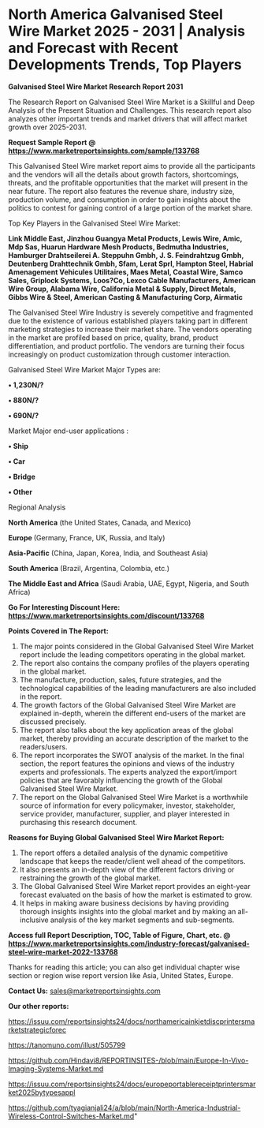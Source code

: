 # North America Galvanised Steel Wire Market 2025 - 2031 | Analysis and Forecast with Recent Developments Trends, Top Players

<strong>Galvanised Steel Wire Market Research Report 2031</strong>

The Research Report on Galvanised Steel Wire Market is a Skillful and Deep Analysis of the Present Situation and Challenges. This research report also analyzes other important trends and market drivers that will affect market growth over 2025-2031.

<strong>Request Sample Report @ <a href=https://www.marketreportsinsights.com/sample/133768>https://www.marketreportsinsights.com/sample/133768</a></strong>

This Galvanised Steel Wire market report aims to provide all the participants and the vendors will all the details about growth factors, shortcomings, threats, and the profitable opportunities that the market will present in the near future. The report also features the revenue share, industry size, production volume, and consumption in order to gain insights about the politics to contest for gaining control of a large portion of the market share.

Top Key Players in the Galvanised Steel Wire Market:

<strong>Link Middle East, Jinzhou Guangya Metal Products, Lewis Wire, Amic, Mdp Sas, Huarun Hardware Mesh Products, Bedmutha Industries, Hamburger Drahtseilerei A. Steppuhn Gmbh, J. S. Feindrahtzug Gmbh, Deutenberg Drahttechnik Gmbh, Sfam, Lerat Sprl, Hampton Steel, Habrial Amenagement Vehicules Utilitaires, Maes Metal, Coastal Wire, Samco Sales, Griplock Systems, Loos?Co, Lexco Cable Manufacturers, American Wire Group, Alabama Wire, California Metal & Supply, Direct Metals, Gibbs Wire & Steel, American Casting & Manufacturing Corp, Airmatic</strong>

The Galvanised Steel Wire Industry is severely competitive and fragmented due to the existence of various established players taking part in different marketing strategies to increase their market share. The vendors operating in the market are profiled based on price, quality, brand, product differentiation, and product portfolio. The vendors are turning their focus increasingly on product customization through customer interaction.

Galvanised Steel Wire Market Major Types are:

<strong>• 1,230N/?

• 880N/?

• 690N/?</strong>

Market Major end-user applications :

<strong>• Ship

• Car

• Bridge

• Other</strong>

Regional Analysis

</u><strong><b>North America</b></strong> (the United States, Canada, and Mexico)

<strong><b>Europe </b></strong>(Germany, France, UK, Russia, and Italy)

<strong><b>Asia-Pacific</b></strong> (China, Japan, Korea, India, and Southeast Asia)

<strong><b>South America</b></strong> (Brazil, Argentina, Colombia, etc.)

<strong><b>The Middle East and Africa</b></strong> (Saudi Arabia, UAE, Egypt, Nigeria, and South Africa)

<strong>Go For Interesting Discount Here: <a href=https://www.marketreportsinsights.com/discount/133768>https://www.marketreportsinsights.com/discount/133768</a></strong>

<strong>Points Covered in The Report:</strong>
<ol>
  <li>The major points considered in the Global Galvanised Steel Wire Market report include the leading competitors operating in the global market.</li>
  <li>The report also contains the company profiles of the players operating in the global market.</li>
  <li>The manufacture, production, sales, future strategies, and the technological capabilities of the leading manufacturers are also included in the report.</li>
  <li>The growth factors of the Global Galvanised Steel Wire Market are explained in-depth, wherein the different end-users of the market are discussed precisely.</li>
  <li>The report also talks about the key application areas of the global market, thereby providing an accurate description of the market to the readers/users.</li>
  <li>The report incorporates the SWOT analysis of the market. In the final section, the report features the opinions and views of the industry experts and professionals. The experts analyzed the export/import policies that are favorably influencing the growth of the Global Galvanised Steel Wire Market.</li>
  <li>The report on the Global Galvanised Steel Wire Market is a worthwhile source of information for every policymaker, investor, stakeholder, service provider, manufacturer, supplier, and player interested in purchasing this research document.</li>
</ol>
<strong>Reasons for Buying Global Galvanised Steel Wire Market Report:</strong>

<ol>
  <li>The report offers a detailed analysis of the dynamic competitive landscape that keeps the reader/client well ahead of the competitors.</li>
  <li>It also presents an in-depth view of the different factors driving or restraining the growth of the global market.</li>
  <li>The Global Galvanised Steel Wire Market report provides an eight-year forecast evaluated on the basis of how the market is estimated to grow.</li>
  <li>It helps in making aware business decisions by having providing thorough insights insights into the global market and by making an all-inclusive analysis of the key market segments and sub-segments.</li>
</ol>
<strong>Access full Report Description, TOC, Table of Figure, Chart, etc. @ <a href=https://www.marketreportsinsights.com/industry-forecast/galvanised-steel-wire-market-2022-133768>https://www.marketreportsinsights.com/industry-forecast/galvanised-steel-wire-market-2022-133768</a></strong>


Thanks for reading this article; you can also get individual chapter wise section or region wise report version like Asia, United States, Europe.

<strong>Contact Us:</strong>
sales@marketreportsinsights.com

<strong>Our other reports:</strong>

<a href=https://issuu.com/reportsinsights24/docs/northamericainkjetdiscprintersmarketstrategicforec>https://issuu.com/reportsinsights24/docs/northamericainkjetdiscprintersmarketstrategicforec</a>

<a href=https://tanomuno.com/illust/505799>https://tanomuno.com/illust/505799</a>

<a href=https://github.com/Hindavi8/REPORTINSITES-/blob/main/Europe-In-Vivo-Imaging-Systems-Market.md>https://github.com/Hindavi8/REPORTINSITES-/blob/main/Europe-In-Vivo-Imaging-Systems-Market.md</a>

<a href=https://issuu.com/reportsinsights24/docs/europeportablereceiptprintersmarket2025bytypesappl>https://issuu.com/reportsinsights24/docs/europeportablereceiptprintersmarket2025bytypesappl</a>

<a href=https://github.com/tyagianjali24/a/blob/main/North-America-Industrial-Wireless-Control-Switches-Market.md>https://github.com/tyagianjali24/a/blob/main/North-America-Industrial-Wireless-Control-Switches-Market.md</a>"
